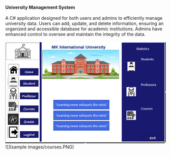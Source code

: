 <b>University Management System</b><br><br>
A C# application designed for both users and admins to efficiently manage university data. Users can add, update, and delete information, ensuring an organized and accessible database for academic institutions. Admins have enhanced control to oversee and maintain the integrity of the data.<br><br>
![](home.PNG) <br>
![](sample images/courses.PNG)
